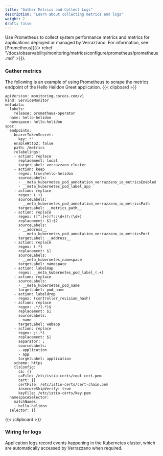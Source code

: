 ```yaml
---
title: "Gather Metrics and Collect Logs"
description: "Learn about collecting metrics and logs"
weight: 2
draft: false
---
```


Use Prometheus to collect system performance metrics and metrics for applications deployed or managed by Verrazzano. For information, see [Prometheus]({{< relref "/docs/observability/monitoring/metrics/configure/prometheus/prometheus.md" >}}).

### Gather metrics
The following is an example of using Prometheus to scrape the metrics endpoint of the Hello Helidon Greet application.
{{< clipboard >}}
<div class="highlight">

```
apiVersion: monitoring.coreos.com/v1
kind: ServiceMonitor
metadata:
  labels:
    release: prometheus-operator
  name: hello-helidon
  namespace: hello-helidon
spec:
  endpoints:
  - bearerTokenSecret:
      key: ""
    enableHttp2: false
    path: /metrics
    relabelings:
    - action: replace
      replacement: local
      targetLabel: verrazzano_cluster
    - action: keep
      regex: true;hello-helidon
      sourceLabels:
      - __meta_kubernetes_pod_annotation_verrazzano_io_metricsEnabled
      - __meta_kubernetes_pod_label_app
    - action: replace
      regex: (.+)
      sourceLabels:
      - __meta_kubernetes_pod_annotation_verrazzano_io_metricsPath
      targetLabel: __metrics_path__
    - action: replace
      regex: ([^:]+)(?::\d+)?;(\d+)
      replacement: $1:$2
      sourceLabels:
      - __address__
      - __meta_kubernetes_pod_annotation_verrazzano_io_metricsPort
      targetLabel: __address__
    - action: replace
      regex: (.*)
      replacement: $1
      sourceLabels:
      - __meta_kubernetes_namespace
      targetLabel: namespace
    - action: labelmap
      regex: __meta_kubernetes_pod_label_(.+)
    - action: replace
      sourceLabels:
      - __meta_kubernetes_pod_name
      targetLabel: pod_name
    - action: labeldrop
      regex: (controller_revision_hash)
    - action: replace
      regex: .*/(.*)$
      replacement: $1
      sourceLabels:
      - name
      targetLabel: webapp
    - action: replace
      regex: ;(.*)
      replacement: $1
      separator: ;
      sourceLabels:
      - application
      - app
      targetLabel: application
    scheme: https
    tlsConfig:
      ca: {}
      caFile: /etc/istio-certs/root-cert.pem
      cert: {}
      certFile: /etc/istio-certs/cert-chain.pem
      insecureSkipVerify: true
      keyFile: /etc/istio-certs/key.pem
  namespaceSelector:
    matchNames:
    - hello-helidon
  selector: {}
```
</div>
{{< /clipboard >}}

### Wiring for logs
Application logs record events happening in the Kubernetes cluster, which are automatically accessed by Verrazzano when required.  
